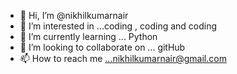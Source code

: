 - 👋 Hi, I’m @nikhilkumarnair
- 👀 I’m interested in ...coding , coding and coding
- 🌱 I’m currently learning ... Python
- 💞️ I’m looking to collaborate on ... gitHub
- 📫 How to reach me ...nikhilkumarnair@gmail.com

<!---
nikhilkumarnair/nikhilkumarnair is a ✨ special ✨ repository because its `README.md` (this file) appears on your GitHub profile.
You can click the Preview link to take a look at your changes.
--->
